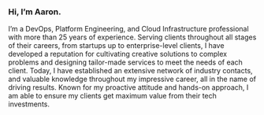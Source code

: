 ### Hi, I’m Aaron.

I’m a DevOps, Platform Engineering, and Cloud Infrastructure professional with more than 25 years of experience. Serving clients throughout all stages of their careers, from startups up to enterprise-level clients, I have developed a reputation for cultivating creative solutions to complex problems and designing tailor-made services to meet the needs of each client. Today, I have established an extensive network of industry contacts, and valuable knowledge throughout my impressive career, all in the name of driving results. Known for my proactive attitude and hands-on approach, I am able to ensure my clients get maximum value from their tech investments.
